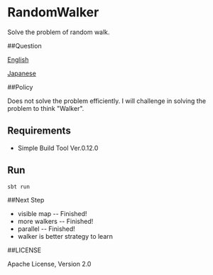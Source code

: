 RandomWalker
============

Solve the problem of random walk.

##Question

[English](https://gist.github.com/4159080)

[Japanese](https://gist.github.com/3671661)


##Policy

Does not solve the problem efficiently.
I will challenge in solving the problem to think "Walker".

## Requirements
* Simple Build Tool Ver.0.12.0

## Run

    sbt run

##Next Step
* visible map -- Finished!
* more walkers -- Finished!
* parallel -- Finished!
* walker is better strategy to learn


##LICENSE

Apache License, Version 2.0